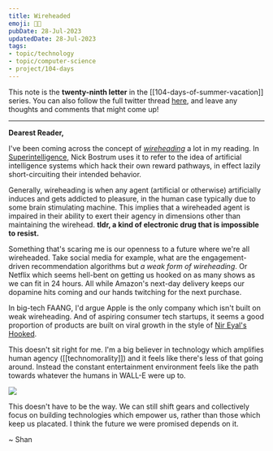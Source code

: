 ```yaml
---
title: Wireheaded
emoji: 😵‍💫
pubDate: 28-Jul-2023
updatedDate: 28-Jul-2023
tags:
- topic/technology
- topic/computer-science
- project/104-days
---
```


This note is the **twenty-ninth letter** in the [[104-days-of-summer-vacation]] series. You can also follow the full twitter thread [here](https://twitter.com/solderneer/status/1668911213810716672), and leave any thoughts and comments that might come up!

---

**Dearest Reader,**

I've been coming across the concept of [_wireheading_](https://en.wikipedia.org/wiki/Wirehead_%28science_fiction%29) a lot in my reading. In [Superintelligence](https://en.wikipedia.org/wiki/Superintelligence:_Paths,_Dangers,_Strategies), Nick Bostrum uses it to refer to the idea of artificial intelligence systems which hack their own reward pathways, in effect lazily short-circuiting their intended behavior.

Generally, wireheading is when any agent (artificial or otherwise) artificially induces and gets addicted to pleasure, in the human case typically due to some brain stimulating machine. This implies that a wireheaded agent is impaired in their ability to exert their agency in dimensions other than maintaining the wirehead. **tldr, a kind of electronic drug that is impossible to resist.**

Something that's scaring me is our openness to a future where we're all wireheaded. Take social media for example, what are the engagement-driven recommendation algorithms but _a weak form of wireheading_. Or Netflix which seems hell-bent on getting us hooked on as many shows as we can fit in 24 hours. All while Amazon's next-day delivery keeps our dopamine hits coming and our hands twitching for the next purchase.

In big-tech FAANG, I'd argue Apple is the only company which isn't built on weak wireheading. And of aspiring consumer tech startups, it seems a good proportion of products are built on viral growth in the style of [Nir Eyal's Hooked](https://www.goodreads.com/book/show/22668729-hooked).

This doesn't sit right for me. I'm a big believer in technology which amplifies human agency ([[technomorality]]) and it feels like there's less of that going around. Instead the constant entertainment environment feels like the path towards whatever the humans in WALL-E were up to.

![](https://3.bp.blogspot.com/-JLXRyOvaUuA/VttYksmeHfI/AAAAAAAAAL8/6V9zYqcwtd8/s1600/walle-hoverchair05.jpg)

This doesn't have to be the way. We can still shift gears and collectively focus on building technologies which empower us, rather than those which keep us placated. I think the future we were promised depends on it.

~ Shan


